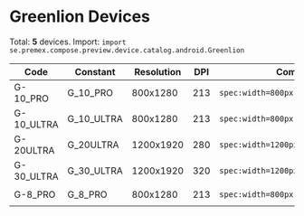 # Greenlion Devices

Total: **5** devices. Import: `import se.premex.compose.preview.device.catalog.android.Greenlion`

| Code | Constant | Resolution | DPI | Compose Spec | Preview Usage |
|------|----------|------------|-----|-------------|---------------|
| G-10_PRO | G_10_PRO | 800x1280 | 213 | `spec:width=800px,height=1280px,dpi=213` | `@Preview(device = Greenlion.G_10_PRO)` |
| G-10_ULTRA | G_10_ULTRA | 800x1280 | 213 | `spec:width=800px,height=1280px,dpi=213` | `@Preview(device = Greenlion.G_10_ULTRA)` |
| G-20ULTRA | G_20ULTRA | 1200x1920 | 280 | `spec:width=1200px,height=1920px,dpi=280` | `@Preview(device = Greenlion.G_20ULTRA)` |
| G-30_ULTRA | G_30_ULTRA | 1200x1920 | 320 | `spec:width=1200px,height=1920px,dpi=320` | `@Preview(device = Greenlion.G_30_ULTRA)` |
| G-8_PRO | G_8_PRO | 800x1280 | 213 | `spec:width=800px,height=1280px,dpi=213` | `@Preview(device = Greenlion.G_8_PRO)` |

<!-- Generated automatically. Do not edit manually. -->
